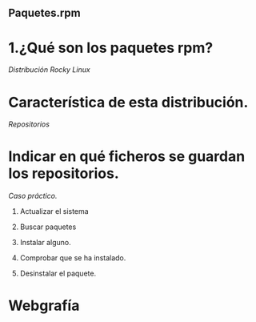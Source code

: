 ## Paquetes.rpm


# 1.¿Qué son los paquetes rpm?

*Distribución Rocky Linux*

# Característica de esta distribución.

*Repositorios*

# Indicar en qué ficheros se guardan los repositorios.

*Caso práctico.*
  
  1. Actualizar el sistema
  
  2. Buscar paquetes
  
  3. Instalar alguno.
  
  4. Comprobar que se ha instalado.
  
  5. Desinstalar el paquete.

# Webgrafía
